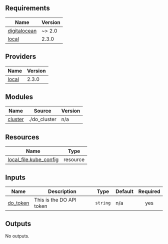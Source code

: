 ## Requirements

| Name | Version |
|------|---------|
| <a name="requirement_digitalocean"></a> [digitalocean](#requirement\_digitalocean) | ~> 2.0 |
| <a name="requirement_local"></a> [local](#requirement\_local) | 2.3.0 |

## Providers

| Name | Version |
|------|---------|
| <a name="provider_local"></a> [local](#provider\_local) | 2.3.0 |

## Modules

| Name | Source | Version |
|------|--------|---------|
| <a name="module_cluster"></a> [cluster](#module\_cluster) | ./do_cluster | n/a |

## Resources

| Name | Type |
|------|------|
| [local_file.kube_config](https://registry.terraform.io/providers/hashicorp/local/2.3.0/docs/resources/file) | resource |

## Inputs

| Name | Description | Type | Default | Required |
|------|-------------|------|---------|:--------:|
| <a name="input_do_token"></a> [do\_token](#input\_do\_token) | This is the DO API token | `string` | n/a | yes |

## Outputs

No outputs.
